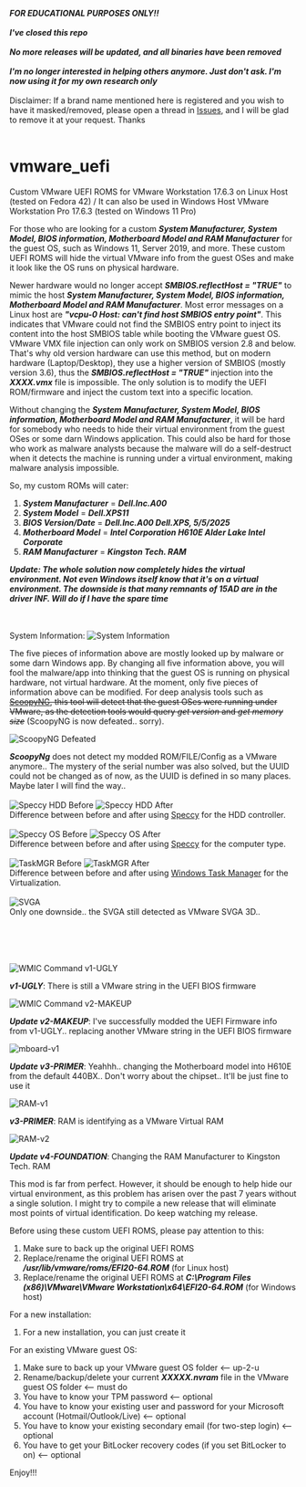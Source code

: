 ***FOR EDUCATIONAL PURPOSES ONLY!!***
<br><br>
***I've closed this repo***
<br><br>
***No more releases will be updated, and all binaries have been removed***
<br><br>
***I'm no longer interested in helping others anymore. Just don't ask. I'm now using it for my own research only***
<br><br>
Disclaimer: If a brand name mentioned here is registered and you wish to have it masked/removed, please open a thread in [Issues](https://github.com/jimbet/vmware_uefi/issues), and I will be glad to remove it at your request. Thanks
<br><br>

# vmware_uefi
Custom VMware UEFI ROMS for VMware Workstation 17.6.3 on Linux Host (tested on Fedora 42) / It can also be used in Windows Host VMware Workstation Pro 17.6.3 (tested on Windows 11 Pro)

For those who are looking for a custom ***System Manufacturer, System Model, BIOS information, Motherboard Model and RAM Manufacturer*** for the guest OS, such as Windows 11, Server 2019, and more.
These custom UEFI ROMS will hide the virtual VMware info from the guest OSes and make it look like the OS runs on physical hardware.

Newer hardware would no longer accept ***SMBIOS.reflectHost = "TRUE"*** to mimic the host ***System Manufacturer, System Model, BIOS information, Motherboard Model and RAM Manufacturer***. 
Most error messages on a Linux host are ***"vcpu-0 Host: can't find host SMBIOS entry point"***. This indicates that VMware could not find the SMBIOS entry point to inject its content into the host SMBIOS table while booting the VMware guest OS. 
VMware VMX file injection can only work on SMBIOS version 2.8 and below. That's why old version hardware can use this method, but on modern hardware (Laptop/Desktop), they use a higher version of SMBIOS (mostly version 3.6), thus the ***SMBIOS.reflectHost = "TRUE"*** injection into the ***XXXX.vmx*** file is impossible. The only solution is to modify the UEFI ROM/firmware and inject the custom text into a specific location.

Without changing the ***System Manufacturer, System Model, BIOS information, Motherboard Model and RAM Manufacturer***, it will be hard for somebody who needs to hide their virtual environment from the guest OSes or some darn Windows application.
This could also be hard for those who work as malware analysts because the malware will do a self-destruct when it detects the machine is running under a virtual environment, making malware analysis impossible.

So, my custom ROMs will cater:
1. ***System Manufacturer*** = ***Dell.Inc.A00***
2. ***System Model*** = ***Dell.XPS11***
3. ***BIOS Version/Date*** = ***Dell.Inc.A00 Dell.XPS, 5/5/2025***
4. ***Motherboard Model*** = ***Intel Corporation H610E Alder Lake Intel Corporate***
5. ***RAM Manufacturer*** = ***Kingston Tech. RAM***


***Update: The whole solution now completely hides the virtual environment. Not even Windows itself know that it's on a virtual environment. The downside is that many remnants of 15AD are in the driver INF. Will do if I have the spare time*** 

<br><br>
System Information:
![System Information](https://raw.githubusercontent.com/jimbet/vmware_uefi/refs/heads/main/sys-info-grab.png)

The five pieces of information above are mostly looked up by malware or some darn Windows app.
By changing all five information above, you will fool the malware/app into thinking that the guest OS is running on physical hardware, not virtual hardware.
At the moment, only five pieces of information above can be modified. For deep analysis tools such as ~~[ScoopyNG](https://www.trapkit.de/tools/scoopyng/), this tool will detect that the guest OSes were running under VMware, as the detection tools would query _get version_ and _get memory size_~~ (ScoopyNG is now defeated.. sorry).

![ScoopyNG Defeated](https://raw.githubusercontent.com/jimbet/vmware_uefi/refs/heads/main/scoopyNG_Defeated.jpeg)

***ScoopyNg*** does not detect my modded ROM/FILE/Config as a VMware anymore.. The mystery of the serial number was also solved, but the UUID could not be changed as of now, as the UUID is defined in so many places. Maybe later I will find the way..
<br><br>
![Speccy HDD Before](https://raw.githubusercontent.com/jimbet/vmware_uefi/refs/heads/main/speccy-hdd-before.PNG)
![Speccy HDD After](https://raw.githubusercontent.com/jimbet/vmware_uefi/refs/heads/main/speccy-hdd-after.PNG)
<br>
Difference between before and after using [Speccy](https://www.ccleaner.com/speccy) for the HDD controller.
<br><br>
![Speccy OS Before](https://raw.githubusercontent.com/jimbet/vmware_uefi/refs/heads/main/speccy-OS-before.PNG)
![Speccy OS After](https://raw.githubusercontent.com/jimbet/vmware_uefi/refs/heads/main/speccy-OS-after.PNG)
<br>
Difference between before and after using [Speccy](https://www.ccleaner.com/speccy) for the computer type.
<br><br>
![TaskMGR Before](https://raw.githubusercontent.com/jimbet/vmware_uefi/refs/heads/main/taskmgr-before.PNG)
![TaskMGR After](https://raw.githubusercontent.com/jimbet/vmware_uefi/refs/heads/main/taskmgr-after.PNG)
<br>
Difference between before and after using [Windows Task Manager](https://www.microsoft.com) for the Virtualization.
<br><br>
![SVGA](https://github.com/jimbet/vmware_uefi/blob/main/speccy-SVGA.png?raw=true)
<br>
Only one downside.. the SVGA still detected as VMware SVGA 3D..
<br><br>
![]()
![]()

<br><br>
![WMIC Command v1-UGLY](https://raw.githubusercontent.com/jimbet/vmware_uefi/refs/heads/main/wmic-1.jpg)

***v1-UGLY***: There is still a VMware string in the UEFI BIOS firmware


![WMIC Command v2-MAKEUP](https://raw.githubusercontent.com/jimbet/vmware_uefi/refs/heads/main/wmic-2.jpg)

***Update v2-MAKEUP***: I've successfully modded the UEFI Firmware info from v1-UGLY.. replacing another VMware string in the UEFI BIOS firmware


![mboard-v1](https://raw.githubusercontent.com/jimbet/vmware_uefi/refs/heads/main/mboad-v1.jpg)

***Update v3-PRIMER***: Yeahhh.. changing the Motherboard model into H610E from the default 440BX.. Don't worry about the chipset.. It'll be just fine to use it



![RAM-v1](https://raw.githubusercontent.com/jimbet/vmware_uefi/refs/heads/main/RAM-VM-v1.jpg)

***v3-PRIMER***: RAM is identifying as a VMware Virtual RAM



![RAM-v2](https://raw.githubusercontent.com/jimbet/vmware_uefi/refs/heads/main/RAM-VM-v2.jpg)

***Update v4-FOUNDATION***: Changing the RAM Manufacturer to Kingston Tech. RAM


This mod is far from perfect. However, it should be enough to help hide our virtual environment, as this problem has arisen over the past 7 years without a single solution.
I might try to compile a new release that will eliminate most points of virtual identification. Do keep watching my release.

Before using these custom UEFI ROMS, please pay attention to this:

1. Make sure to back up the original UEFI ROMS
2. Replace/rename the original UEFI ROMS at ***/usr/lib/vmware/roms/EFI20-64.ROM*** (for Linux host)
3. Replace/rename the original UEFI ROMS at ***C:\Program Files (x86)\VMware\VMware Workstation\x64\EFI20-64.ROM*** (for Windows host)

For a new installation:
1. For a new installation, you can just create it

For an existing VMware guest OS:
1. Make sure to back up your VMware guest OS folder <-- up-2-u
2. Rename/backup/delete your current ***XXXXX.nvram*** file in the VMware guest OS folder <-- must do
3. You have to know your TPM password <-- optional
4. You have to know your existing user and password for your Microsoft account (Hotmail/Outlook/Live) <-- optional
5. You have to know your existing secondary email (for two-step login) <-- optional
6. You have to get your BitLocker recovery codes (if you set BitLocker to on) <-- optional

Enjoy!!!

